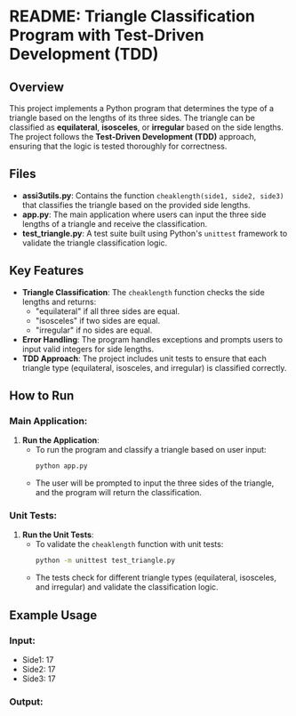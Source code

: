 # README: Triangle Classification Program with Test-Driven Development (TDD)

## Overview

This project implements a Python program that determines the type of a triangle based on the lengths of its three sides. The triangle can be classified as **equilateral**, **isosceles**, or **irregular** based on the side lengths. The project follows the **Test-Driven Development (TDD)** approach, ensuring that the logic is tested thoroughly for correctness.

## Files

- **assi3utils.py**: Contains the function `cheaklength(side1, side2, side3)` that classifies the triangle based on the provided side lengths.
- **app.py**: The main application where users can input the three side lengths of a triangle and receive the classification.
- **test_triangle.py**: A test suite built using Python's `unittest` framework to validate the triangle classification logic.

## Key Features

- **Triangle Classification**: The `cheaklength` function checks the side lengths and returns:
  - "equilateral" if all three sides are equal.
  - "isosceles" if two sides are equal.
  - "irregular" if no sides are equal.
- **Error Handling**: The program handles exceptions and prompts users to input valid integers for side lengths.
- **TDD Approach**: The project includes unit tests to ensure that each triangle type (equilateral, isosceles, and irregular) is classified correctly.

## How to Run

### Main Application:

1. **Run the Application**:
   - To run the program and classify a triangle based on user input:
     ```bash
     python app.py
     ```
   - The user will be prompted to input the three sides of the triangle, and the program will return the classification.

### Unit Tests:

1. **Run the Unit Tests**:
   - To validate the `cheaklength` function with unit tests:
     ```bash
     python -m unittest test_triangle.py
     ```
   - The tests check for different triangle types (equilateral, isosceles, and irregular) and validate the classification logic.

## Example Usage

### Input:

- Side1: 17
- Side2: 17
- Side3: 17

### Output:
